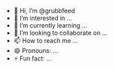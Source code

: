 - 👋 Hi, I’m @grubbfeed
- 👀 I’m interested in ...
- 🌱 I’m currently learning ...
- 💞️ I’m looking to collaborate on ...
- 📫 How to reach me ...
- 😄 Pronouns: ...
- ⚡ Fun fact: ...

<!---
grubbfeed/grubbfeed is a ✨ special ✨ repository because its `README.md` (this file) appears on your GitHub profile.
You can click the Preview link to take a look at your changes.
--->
